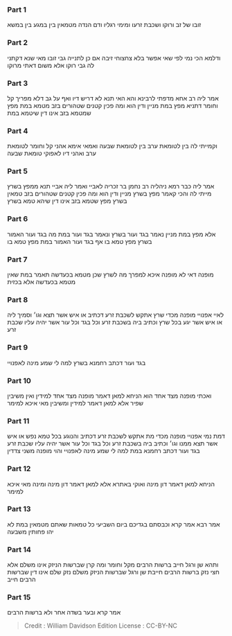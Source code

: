 
### Part 1
זובו של זב ורוקו ושכבת זרעו ומימי רגליו ודם הנדה מטמאין בין במגע בין במשא

### Part 2
ודלמא הכי נמי לפי שאי אפשר בלא צחצוחי זיבה אם כן לתנייה גבי זובו מאי שנא דקתני לה גבי רוקו אלא משום דאתי מרוקו

### Part 3
אמר ליה רב אחא מדפתי לרבינא והא האי תנא לא דריש דיו ואף על גב דלא מפריך קל וחומר דתניא מפץ במת מניין ודין הוא ומה פכין קטנים שטהורים בזב מטמא במת מפץ שמטמא בזב אינו דין שיטמא במת

### Part 4
וקמייתי לה בין לטומאת ערב בין לטומאת שבעה ואמאי אימא אהני קל וחומר לטומאת ערב ואהני דיו לאפוקי טומאת שבעה

### Part 5
אמר ליה כבר רמא ניהליה רב נחמן בר זכריה לאביי ואמר ליה אביי תנא ממפץ בשרץ מייתי לה והכי קאמר מפץ בשרץ מניין ודין הוא ומה פכין קטנים שטהורים בזב טמאין בשרץ מפץ שטמא בזב אינו דין שיהא טמא בשרץ

### Part 6
אלא מפץ במת מניין נאמר בגד ועור בשרץ ונאמר בגד ועור במת מה בגד ועור האמור בשרץ מפץ טמא בו אף בגד ועור האמור במת מפץ טמא בו

### Part 7
מופנה דאי לא מופנה איכא למפרך מה לשרץ שכן מטמא בכעדשה תאמר במת שאין מטמא בכעדשה אלא בכזית

### Part 8
לאיי אפנויי מופנה מכדי שרץ אתקש לשכבת זרע דכתיב או איש אשר תצא וגו׳ וסמיך ליה או איש אשר יגע בכל שרץ וכתיב ביה בשכבת זרע וכל בגד וכל עור אשר יהיה עליו שכבת זרע

### Part 9
בגד ועור דכתב רחמנא בשרץ למה לי שמע מינה לאפנויי

### Part 10
ואכתי מופנה מצד אחד הוא הניחא למאן דאמר מופנה מצד אחד למידין ואין משיבין שפיר אלא למאן דאמר למידין ומשיבין מאי איכא למימר

### Part 11
דמת נמי אפנויי מופנה מכדי מת אתקש לשכבת זרע דכתיב והנוגע בכל טמא נפש או איש אשר תצא ממנו וגו׳ וכתיב ביה בשכבת זרע וכל בגד וכל עור אשר יהיה עליו שכבת זרע בגד ועור דכתב רחמנא במת למה לי שמע מינה לאפנויי והוי מופנה משני צדדין

### Part 12
הניחא למאן דאמר דון מינה ואוקי באתרא אלא למאן דאמר דון מינה ומינה מאי איכא למימר

### Part 13
אמר רבא אמר קרא וכבסתם בגדיכם ביום השביעי כל טמאות שאתם מטמאין במת לא יהו פחותין משבעה

### Part 14
ותהא שן ורגל חייב ברשות הרבים מקל וחומר ומה קרן שברשות הניזק אינו משלם אלא חצי נזק ברשות הרבים חייבת שן ורגל שברשות הניזק משלם נזק שלם אינו דין שברשות הרבים חייב

### Part 15
אמר קרא ובער בשדה אחר ולא ברשות הרבים

>Credit : William Davidson Edition
>License : CC-BY-NC